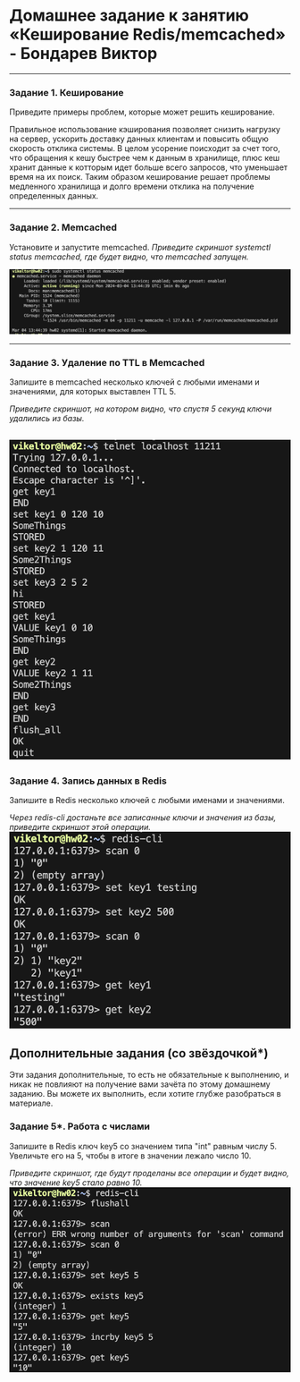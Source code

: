 # Домашнее задание к занятию «Кеширование Redis/memcached» - Бондарев Виктор

---

### Задание 1. Кеширование 

Приведите примеры проблем, которые может решить кеширование. 

Правильное использование кэширования позволяет снизить нагрузку на сервер, ускорить доставку данных клиентам и повысить общую скорость отклика системы.
В целом усорение поисходит за счет того, что обращения к кешу быстрее чем к данным в хранилище, плюс кеш хранит данные к котторым идет больше всего запросов, что уменьшает время на их поиск.
Таким образом кеширование решает проблемы медленного хранилища и долго времени отклика на получение определенных данных.

---

### Задание 2. Memcached

Установите и запустите memcached.
*Приведите скриншот systemctl status memcached, где будет видно, что memcached запущен.*

![](https://github.com/Vikeltor/HW/blob/main/HW02SDB/dbs02-02.png)

---

### Задание 3. Удаление по TTL в Memcached

Запишите в memcached несколько ключей с любыми именами и значениями, для которых выставлен TTL 5. 

*Приведите скриншот, на котором видно, что спустя 5 секунд ключи удалились из базы.*

![](https://github.com/Vikeltor/HW/blob/main/HW02SDB/dbs02-03.png)
---

### Задание 4. Запись данных в Redis

Запишите в Redis несколько ключей с любыми именами и значениями. 

*Через redis-cli достаньте все записанные ключи и значения из базы, приведите скриншот этой операции.*
![](https://github.com/Vikeltor/HW/blob/main/HW02SDB/dbs02-04.png)

## Дополнительные задания (со звёздочкой*)
Эти задания дополнительные, то есть не обязательные к выполнению, и никак не повлияют на получение вами зачёта по этому домашнему заданию. Вы можете их выполнить, если хотите глубже разобраться в материале.

### Задание 5*. Работа с числами 

Запишите в Redis ключ key5 со значением типа "int" равным числу 5. Увеличьте его на 5, чтобы в итоге в значении лежало число 10.  

*Приведите скриншот, где будут проделаны все операции и будет видно, что значение key5 стало равно 10.*
![](https://github.com/Vikeltor/HW/blob/main/HW02SDB/dbs02-05.png)
